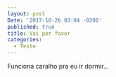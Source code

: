 ```yaml
---
layout: post
Date: '2017-10-26 03:04 -0200'
published: true
title: Vai por favor
categories:
  - Teste
---
```

Funciona caralho pra eu ir dormir...
